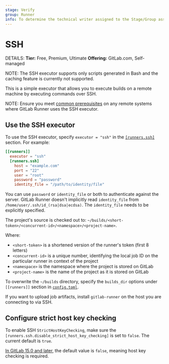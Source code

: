```yaml
---
stage: Verify
group: Runner
info: To determine the technical writer assigned to the Stage/Group associated with this page, see https://handbook.gitlab.com/handbook/product/ux/technical-writing/#assignments
---
```


# SSH

DETAILS:
**Tier:** Free, Premium, Ultimate
**Offering:** GitLab.com, Self-managed

NOTE:
The SSH executor supports only scripts generated in Bash and the caching feature
is currently not supported.

This is a simple executor that allows you to execute builds on a remote machine
by executing commands over SSH.

NOTE:
Ensure you meet [common prerequisites](index.md#prerequisites-for-non-docker-executors)
on any remote systems where GitLab Runner uses the SSH executor.

## Use the SSH executor

To use the SSH executor, specify `executor = "ssh"` in the
[`[runners.ssh]`](../configuration/advanced-configuration.md#the-runnersssh-section) section. For example:

```toml
[[runners]]
  executor = "ssh"
  [runners.ssh]
    host = "example.com"
    port = "22"
    user = "root"
    password = "password"
    identity_file = "/path/to/identity/file"
```

You can use `password` or `identity_file` or both to authenticate against the
server. GitLab Runner doesn't implicitly read `identity_file` from
`/home/user/.ssh/id_(rsa|dsa|ecdsa)`. The `identity_file` needs to be
explicitly specified.

The project's source is checked out to:
`~/builds/<short-token>/<concurrent-id>/<namespace>/<project-name>`.

Where:

- `<short-token>` is a shortened version of the runner's token (first 8 letters)
- `<concurrent-id>` is a unique number, identifying the local job ID on the
  particular runner in context of the project
- `<namespace>` is the namespace where the project is stored on GitLab
- `<project-name>` is the name of the project as it is stored on GitLab

To overwrite the `~/builds` directory, specify the `builds_dir` options under
`[[runners]]` section in [`config.toml`](../configuration/advanced-configuration.md).

If you want to upload job artifacts, install `gitlab-runner` on the host you are
connecting to via SSH.

## Configure strict host key checking

To enable SSH `StrictHostKeyChecking`, make sure the `[runners.ssh.disable_strict_host_key_checking]` is set
to `false`. The current default is `true`.

[In GitLab 15.0 and later](https://gitlab.com/gitlab-org/gitlab-runner/-/issues/28192),
the default value is `false`, meaning host key checking is required.
